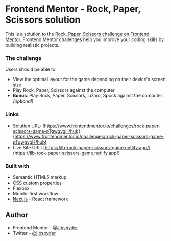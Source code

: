 # Frontend Mentor - Rock, Paper, Scissors solution

This is a solution to the [Rock, Paper, Scissors challenge on Frontend Mentor](https://www.frontendmentor.io/challenges/rock-paper-scissors-game-pTgwgvgH). Frontend Mentor challenges help you improve your coding skills by building realistic projects.

### The challenge

Users should be able to:

- View the optimal layout for the game depending on their device's screen size
- Play Rock, Paper, Scissors against the computer
- **Bonus**: Play Rock, Paper, Scissors, Lizard, Spock against the computer _(optional)_

### Links

- Solution URL: [https://www.frontendmentor.io/challenges/rock-paper-scissors-game-pTgwgvgH/hub](https://www.frontendmentor.io/challenges/rock-paper-scissors-game-pTgwgvgH/hub)
- Live Site URL: [https://jlb-rock-paper-scissors-game.netlify.app/](https://jlb-rock-paper-scissors-game.netlify.app/)

### Built with

- Semantic HTML5 markup
- CSS custom properties
- Flexbox
- Mobile-first workflow
- [Next.js](https://nextjs.org/) - React framework

## Author

- Frontend Mentor - [@Jlbspyder](https://www.frontendmentor.io/profile/Jlbspyder)
- Twitter - [@jlbspyder](https://www.twitter.com/jlbspyder)
